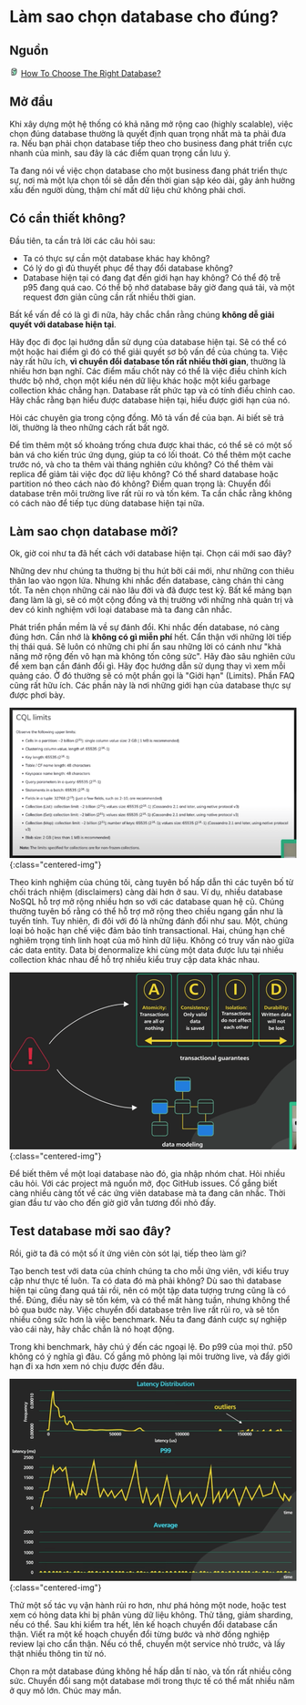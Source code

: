 # Làm sao chọn database cho đúng?

## Nguồn

<img src="../../assets/images/bytebytego.png" width="16" height="16"/> [How To Choose The Right Database?](https://www.youtube.com/watch?v=kkeFE6iRfMM)

## Mở đầu

Khi xây dựng một hệ thống có khả năng mở rộng cao (highly scalable), việc chọn đúng database thường là quyết định quan trọng nhất mà ta phải đưa ra. Nếu bạn phải chọn database tiếp theo cho business đang phát triển cực nhanh của mình, sau đây là các điểm quan trọng cần lưu ý. 

Ta đang nói về việc chọn database cho một business đang phát triển thực sự, nơi mà một lựa chọn tồi sẽ dẫn đến thời gian sập kéo dài, gây ảnh hưởng xấu đến người dùng, thậm chí mất dữ liệu chứ không phải chơi.

## Có cần thiết không?

Đầu tiên, ta cần trả lời các câu hỏi sau:

- Ta có thực sự cần một database khác hay không? 
- Có lý do gì đủ thuyết phục để thay đổi database không? 
- Database hiện tại có đang đạt đến giới hạn hay không? Có thể độ trễ p95 đang quá cao. Có thể bộ nhớ database bây giờ đang quá tải, và một request đơn giản cũng cần rất nhiều thời gian. 

Bất kể vấn đề có là gì đi nữa, hãy chắc chắn rằng chúng **không dễ giải quyết với database hiện tại**. 

Hãy đọc đi đọc lại hướng dẫn sử dụng của database hiện tại. Sẽ có thể có một hoặc hai điểm gì đó có thể giải quyết sơ bộ vấn đề của chúng ta. Việc này rất hữu ích, **vì chuyển đổi database tốn rất nhiều thời gian**, thường là nhiều hơn bạn nghĩ. Các điểm mấu chốt này có thể là việc điều chỉnh kích thước bộ nhớ, chọn một kiểu nén dữ liệu khác hoặc một kiểu garbage collection khác chẳng hạn. Database rất phức tạp và có tính điều chỉnh cao. Hãy chắc rằng bạn hiểu được database hiện tại, hiểu được giới hạn của nó.

Hỏi các chuyên gia trong cộng đồng. Mô tả vấn đề của bạn. Ai biết sẽ trả lời, thường là theo những cách rất bất ngờ.

Để tìm thêm một số khoảng trống chưa được khai thác, có thể sẽ có một số bản vá cho kiến trúc ứng dụng, giúp ta có lối thoát. Có thể thêm một cache trước nó, và cho ta thêm vài tháng nghiên cứu không? Có thể thêm vài replica để giảm tải việc đọc dữ liệu không? Có thể shard database hoặc partition nó theo cách nào đó không? Điểm quan trọng là: Chuyển đổi database trên môi trường live rất rủi ro và tốn kém. Ta cần chắc rằng không có cách nào để tiếp tục dùng database hiện tại nữa.

## Làm sao chọn database mởi?

Ok, giờ coi như ta đã hết cách với database hiện tại. Chọn cái mới sao đây? 

Những dev như chúng ta thường bị thu hút bởi cái mới, như những con thiêu thân lao vào ngọn lửa. Nhưng khi nhắc đến database, càng chán thì càng tốt. Ta nên chọn những cái nào lâu đời và đã được test kỹ. Bất kể mảng bạn đang làm là gì, sẽ có một cộng đồng và thị trường với những nhà quản trị và dev có kinh nghiệm với loại database mà ta đang cân nhắc.

Phát triển phần mềm là về sự đánh đổi. Khi nhắc đến database, nó càng đúng hơn. Cần nhớ là **không có gì miễn phí** hết. Cẩn thận với những lời tiếp thị thái quá. Sẽ luôn có những chi phí ẩn sau những lời có cánh như "khả năng mở rộng đến vô hạn mà không tốn công sức". Hãy đào sâu nghiên cứu để xem bạn cần đánh đổi gì. Hãy đọc hướng dẫn sử dụng thay vì xem mỗi quảng cáo. Ở đó thường sẽ có một phần gọi là "Giới hạn" (Limits). Phần FAQ cũng rất hữu ích. Các phần này là nơi những giới hạn của database thực sự được phơi bày.

![](../assets/ByteByteGo/choose_database/figure1.png){:class="centered-img"}

Theo kinh nghiệm của chúng tôi, càng tuyên bố hấp dẫn thì các tuyên bố từ chối trách nhiệm (disclaimers) càng dài hơn ở sau. Ví dụ, nhiều database NoSQL hỗ trợ mở rộng nhiều hơn so với các database quan hệ cũ. Chúng thường tuyên bố rằng có thể hỗ trợ mở rộng theo chiều ngang gần như là tuyến tính. Tuy nhiên, đi đôi với đó là những đánh đổi như sau. Một, chúng loại bỏ hoặc hạn chế việc đảm bảo tính transactional. Hai, chúng hạn chế nghiêm trọng tính linh hoạt của mô hình dữ liệu. Không có truy vấn nào giữa các data entity. Data bị denormalize khi cùng một data được lưu tại nhiều collection khác nhau để hỗ trợ nhiều kiểu truy cập data khác nhau. 

![](../assets/ByteByteGo/choose_database/figure2.png){:class="centered-img"}

Để biết thêm về một loại database nào đó, gia nhập nhóm chat. Hỏi nhiều câu hỏi. Với các project mã nguồn mở, đọc GitHub issues. Cố gắng biết càng nhiều càng tốt về các ứng viên database mà ta đang cân nhắc. Thời gian đầu tư vào cho đến giờ giờ vẫn tương đối nhỏ đấy.

## Test database mởi sao đây?

Rồi, giờ ta đã có một số ít ứng viên còn sót lại, tiếp theo làm gì? 

Tạo bench test với data của chính chúng ta cho mỗi ứng viên, với kiểu truy cập như thực tế luôn. Ta có data đó mà phải không? Dù sao thì database hiện tại cũng đang quá tải rồi, nên có một tập data tượng trưng cũng là có thể. Đúng, điều này sẽ tốn kém, và có thể mất hàng tuần, nhưng không thể bỏ qua bước này. Việc chuyển đổi database trên live rất rủi ro, và sẽ tốn nhiều công sức hơn là việc benchmark. Nếu ta đang đánh cược sự nghiệp vào cái này, hãy chắc chắn là nó hoạt động. 

Trong khi benchmark, hãy chú ý đến các ngoại lệ. Đo p99 của mọi thứ. p50 không có ý nghĩa gì đâu. Cố gắng mô phỏng lại môi trường live, và đẩy giới hạn đi xa hơn xem nó chịu được đến đâu. 

![](../assets/ByteByteGo/choose_database/figure3.png){:class="centered-img"}

Thử một số tác vụ vận hành rủi ro hơn, như phá hỏng một node, hoặc test xem có hỏng data khi bị phân vùng dữ liệu không. Thử tăng, giảm sharding, nếu có thể. Sau khi kiểm tra hết, lên kế hoạch chuyển đổi database cẩn thận. Viết ra một kế hoạch chuyển đổi từng bước và nhờ đồng nghiệp review lại cho cẩn thận. Nếu có thể, chuyển một service nhỏ trước, và lấy thật nhiều thông tin từ nó.

Chọn ra một database đúng không hề hấp dẫn tí nào, và tốn rất nhiều công sức. Chuyển đổi sang một database mới trong thực tế có thể mất nhiều năm ở quy mô lớn. Chúc may mắn.
